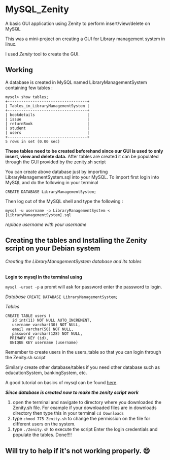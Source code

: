 # MySQL_Zenity
A basic GUI application using Zenity to perform insert/view/delete on MySQL 

This was a mini-project on creating a GUI for Library management system in linux.

I used *Zenity* tool to create the GUI.

## Working 
A database is created in MySQL named LibraryManagementSystem containing few tables :
```
mysql> show tables;
+-----------------------------------+
| Tables_in_LibraryManagementSystem |
+-----------------------------------+
| bookdetails                       |
| issue                             |
| returnBook                        |
| student                           |
| users                             |
+-----------------------------------+
5 rows in set (0.00 sec)
```

**These tables need to be created beforehand since our GUI is used to only insert, view and delete data.**
After tables are created it can be populated through the GUI provided by the zenity.sh script

You can create above database just by importing LibraryManagementSystem.sql into your MySQL.
To import first login into MySQL and do the following in your terminal
```
CREATE DATABASE LibraryManagementSystem;
```
Then log out of the MySQL shell and type the following :
```
mysql -u username -p LibraryManagementSystem < [LibraryManagementSystem].sql
```
_replace username with your username_

## Creating the tables and Installing the Zenity script on your Debian system 
###### Creating the LibraryManagementSystem database and its tables

**Login to mysql in the terminal using**

`mysql -uroot -p` a promt will ask for password enter the password to login.

_Database_
`CREATE DATABASE LibraryManagementSystem;`

_Tables_
```
CREATE TABLE users (
   id int(11) NOT NULL AUTO_INCREMENT,
   username varchar(30) NOT NULL,
   email varchar(50) NOT NULL,
   password varchar(128) NOT NULL,
  PRIMARY KEY (id),
  UNIQUE KEY username (username)
  ```
  
  Remember to create users in the users_table so that you can login through the Zenity.sh script

  Similarly create other database/tables if you need other database such as educationSystem, bankingSystem, etc.
  
  A good tutorial on basics of mysql can be found [here](https://www.digitalocean.com/community/tutorials/a-basic-mysql-tutorial).
  
  **_Since database is created now to make the zenity script work_**
  
  1. open the terminal and navigate to directory where you downloaded the Zenity.sh file. 
  For example if your downloaded files are in downloads directory then type this in your terminal
  `cd Downloads`
  2. type `chmod 775 Zenity.sh` to change the permission on the file for different users on the system.
  3. type `./Zenity.sh` to execute the script
  Enter the login credentials and populate the tables. Done!!!!
  
## Will try to help if it's not working properly. :smile: 
  
